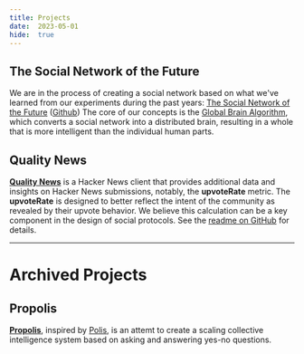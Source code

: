 ```yaml
---
title: Projects
date:  2023-05-01
hide:  true
---
```


## The Social Network of the Future

We are in the process of creating a social network based on what we've learned
from our experiments during the past years:
[The Social Network of the Future](https://social-protocols.org/social-network/)
([Github](https://github.com/social-protocols/social-network)) The core of our
concepts is the
[Global Brain Algorithm](https://social-protocols.org/global-brain), which
converts a social network into a distributed brain, resulting in a whole that is
more intelligent than the individual human parts.

## Quality News

[**Quality News**](https://news.social-protocols.org/) is a Hacker News client
that provides additional data and insights on Hacker News submissions, notably,
the **upvoteRate** metric. The **upvoteRate** is designed to better reflect the
intent of the community as revealed by their upvote behavior. We believe this
calculation can be a key component in the design of social protocols. See the
[readme on GitHub](https://github.com/social-protocols/news#readme) for details.

---

# Archived Projects

## Propolis

[**Propolis**](https://github.com/social-protocols/propolis), inspired by
[Polis](https://pol.is), is an attemt to create a scaling collective
intelligence system based on asking and answering yes-no questions.
